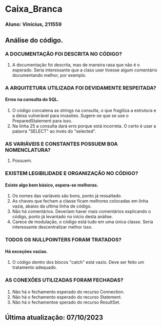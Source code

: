 # Caixa_Branca
### Aluno: Vinícius, 211559
## Análise do código.
### A DOCUMENTAÇÃO FOI DESCRITA NO CÓDIGO?
1. A documentação foi descrita, mas de maneira rasa que não é o esperado. Seria interessante que a class user tivesse algum comentário documentando melhor, por exemplo.
### A ARQUITETURA UTILIZADA FOI DEVIDAMENTE RESPEITADA?
#### Erros na consulta do SQL.
1. O código concatena as strings na consulta, o que fragiliza a estrutura e a deixa vulnerável para invasões. Sugere-se que se use o PreparedStatement para isso.
2. Na linha 25 a consulta dará erro porque está incorreta. O certo é usar a palavra "SELECT" ao invés do "selected".
### AS VARIÁVEIS E CONSTANTES POSSUEM BOA NOMENCLATURA?
1. Possuem.
### EXISTEM LEGIBILIDADE E ORGANIZAÇÃO NO CÓDIGO?
#### Existe algo bem básico, espera-se melhoras.
1. Os nomes das variáveis são bons, ponto já ressaltado. 
2. As chaves que fecham a classe ficam melhores colocadas em linha vazia, abaixo da ultima linha de código.
3. Não há comentários. Deveriam haver mais comentários explicando o código, ponto já levantado no início desta análise.
4. Carece de modulação, o código está tudo em uma única classe. Seria interessante descentralizar melhor isso.
### TODOS OS NULLPOINTERS FORAM TRATADOS?
#### Há exceções vazias.
1. O código dentro dos blocos "catch" está vazio. Deve ser feito um tratamento adequado.
### AS CONEXÕES UTILIZADAS FORAM FECHADAS?
#### 
1. Não há o fechamento esperado do recurso Connection. 
2. Não há o fechamento esperado do recurso Statement.
3. Não há o fechamentoe sperado do recurso ResultSet.
## Última atualização: 07/10/2023
